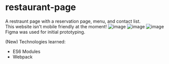 # restaurant-page
A restraunt page with a reservation page, menu, and contact list.\
This website isn't mobile friendly at the moment!
![image](https://github.com/Aabdelm/restaurant-page/assets/87398631/ce86d0be-1e9d-4da9-81e3-4bcfc9062159)
![image](https://github.com/Aabdelm/restaurant-page/assets/87398631/d0c1f948-995f-4aca-8b9d-467ca37f9fe4)
![image](https://github.com/Aabdelm/restaurant-page/assets/87398631/290df68c-b90b-4983-89c0-69b675903aab)
Figma was used for initial prototyping.

(New) Technologies learned:
* ES6 Modules
* Webpack
